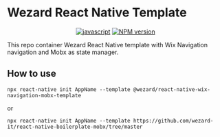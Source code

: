 # Wezard React Native Template

<div align="center">

[![javascript][standard-wezard-badge]][standard-wezard]
[![NPM version][npmjs-badge]][npmjs-com]

</div>


This repo container Wezard React Native template with Wix Navigation navigation and Mobx as state manager.

## How to use

```
npx react-native init AppName --template @wezard/react-native-wix-navigation-mobx-template
```

or

```
npx react-native init AppName --template https://github.com/wezard-it/react-native-boilerplate-mobx/tree/master
```

[npmjs-badge]: https://img.shields.io/npm/v/@wezard/react-native-wix-navigation-mobx-template.svg?logo=npm
[npmjs-com]: https://www.npmjs.com/package/@wezard/react-native-wix-navigation-mobx-template
[standard-wezard-badge]: https://img.shields.io/badge/sdk-wezard-F26D50.svg
[standard-wezard]: https://github.com/wezard-it/react-native-boilerplate